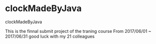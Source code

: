 # clockMadeByJava
clockMadeByJava

This is the finnal submit project of the traning course
From 2017/06/01 ~ 2017/06/31
good luck with my 21 colleagues

